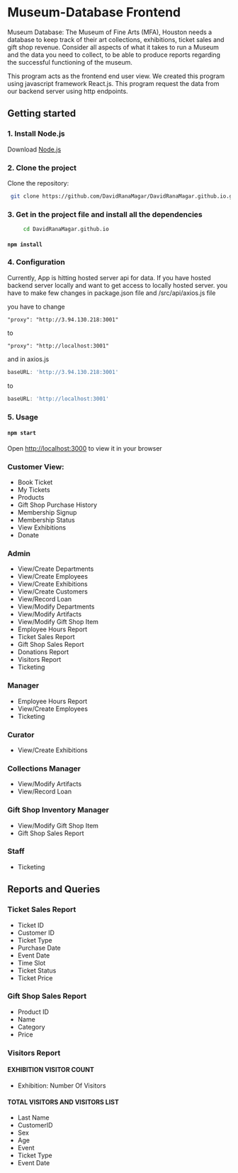 

# Museum-Database Frontend

Museum Database: The Museum of Fine Arts (MFA), Houston needs a
database to keep track of their art collections, exhibitions, ticket sales and gift
shop revenue. Consider all aspects of what it takes to run a Museum and the
data you need to collect, to be able to produce reports regarding the
successful functioning of the museum.

This program acts as the frontend end user view. We created this program using javascript
framework React.js. This program request the data from our backend server using http endpoints.


## Getting started

### 1. Install Node.js
Download [Node.js](https://nodejs.org/en/download/package-manager)

### 2. Clone the project
   Clone the repository:
   ```bash
    git clone https://github.com/DavidRanaMagar/DavidRanaMagar.github.io.git
   ```
### 3. Get in the project file and install all the dependencies
   ```bash 
        cd DavidRanaMagar.github.io
   ```
   
#### `npm install`

### 4. Configuration
   Currently, App is hitting hosted server api for data. If you have hosted backend server locally and want to get access to locally
hosted server. you have to make few changes in package.json file and /src/api/axios.js file

you have to change 
```jsunicoderegexp
"proxy": "http://3.94.130.218:3001"
```
to 
```jsunicoderegexp
"proxy": "http://localhost:3001"
```

and in axios.js
```javascript
baseURL: 'http://3.94.130.218:3001'
```
to

```javascript
baseURL: 'http://localhost:3001'
```

### 5. Usage
#### `npm start`

Open [http://localhost:3000](http://localhost:3000) to view it in your browser

### Customer View:

- Book Ticket
- My Tickets
- Products
- Gift Shop Purchase History
- Membership Signup
- Membership Status
- View Exhibitions
- Donate


### Admin

- View/Create Departments
- View/Create Employees
- View/Create Exhibitions
- View/Create Customers
- View/Record Loan
- View/Modify Departments
- View/Modify Artifacts
- View/Modify Gift Shop Item
- Employee Hours Report
- Ticket Sales Report
- Gift Shop Sales Report
- Donations Report
- Visitors Report
- Ticketing

### Manager
- Employee Hours Report
- View/Create Employees
- Ticketing

### Curator
- View/Create Exhibitions

### Collections Manager
- View/Modify Artifacts
- View/Record Loan

### Gift Shop Inventory Manager
- View/Modify Gift Shop Item
- Gift Shop Sales Report

### Staff
- Ticketing

## Reports and Queries
### Ticket Sales Report
- Ticket ID
- Customer ID
- Ticket Type
- Purchase Date
- Event Date
- Time Slot
- Ticket Status
- Ticket Price

### Gift Shop Sales Report
- Product ID
- Name
- Category
- Price

### Visitors Report
#### EXHIBITION VISITOR COUNT
- Exhibition: Number Of Visitors

#### TOTAL VISITORS AND VISITORS LIST
- Last Name
- CustomerID
- Sex
- Age
- Event
- Ticket Type
- Event Date

